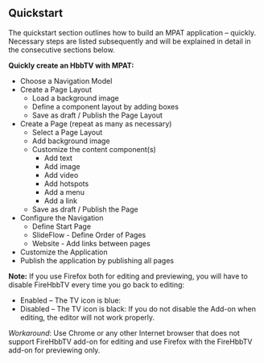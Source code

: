 ## Quickstart

The quickstart section outlines how to build an MPAT application – quickly. Necessary steps are listed subsequently and will be explained in detail in the consecutive sections below.

**Quickly create an HbbTV with MPAT:**

- Choose a Navigation Model
- Create a Page Layout
  - Load a background image
  - Define a component layout by adding boxes
  - Save as draft / Publish the Page Layout
- Create a Page (repeat as many as necessary)
  - Select a Page Layout
  - Add background image
  - Customize the content component(s)
    - Add text
    - Add image
    - Add video
    - Add hotspots
    - Add a menu
    - Add a link
  - Save as draft / Publish the Page
- Configure the Navigation
  - Define Start Page
  - SlideFlow - Define Order of Pages
  - Website - Add links between pages
- Customize the Application
- Publish the application by publishing all pages

**Note:** If you use Firefox both for editing and previewing, you will have to disable FireHbbTV every time you go back to editing:
- Enabled – The TV icon is blue:
- Disabled – The TV icon is black:
If you do not disable the Add-on when editing, the editor will not work properly. 

*Workaround*: Use Chrome or any other Internet browser that does not support FireHbbTV add-on for editing and use Firefox with the FireHbbTV add-on for previewing only.
